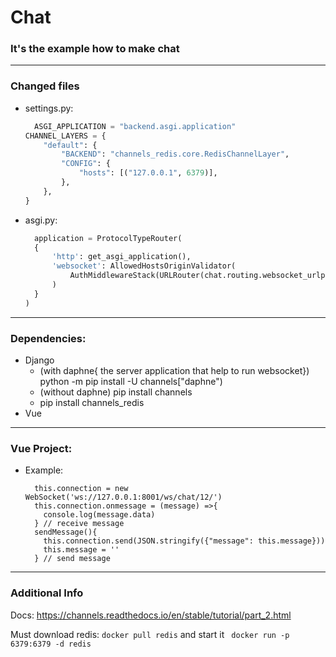 # Chat

### It's the example how to make chat

___
### Changed files 
* settings.py:
  ```python
    ASGI_APPLICATION = "backend.asgi.application"
  CHANNEL_LAYERS = {
      "default": {
          "BACKEND": "channels_redis.core.RedisChannelLayer",
          "CONFIG": {
              "hosts": [("127.0.0.1", 6379)],
          },
      },
  }
  ```
* asgi.py:
  ```python
    application = ProtocolTypeRouter(
    {
        'http': get_asgi_application(),
        'websocket': AllowedHostsOriginValidator(
            AuthMiddlewareStack(URLRouter(chat.routing.websocket_urlpatterns))
        )
    }
  )
  ```

--- 
### Dependencies:
* Django
    * (with daphne{ the server application that help to run websocket}) python -m pip install -U channels["daphne")
    * (without daphne) pip install channels
    * pip install channels_redis
* Vue
  


---
### Vue Project:
* Example:
  ```vue
    this.connection = new WebSocket('ws://127.0.0.1:8001/ws/chat/12/')
    this.connection.onmessage = (message) =>{
      console.log(message.data)
    } // receive message
    sendMessage(){
      this.connection.send(JSON.stringify({"message": this.message}))
      this.message = ''
    } // send message
  ```
---
### Additional Info
Docs: https://channels.readthedocs.io/en/stable/tutorial/part_2.html

Must download redis: ``docker pull redis`` and start it  `` docker run -p 6379:6379 -d redis``


